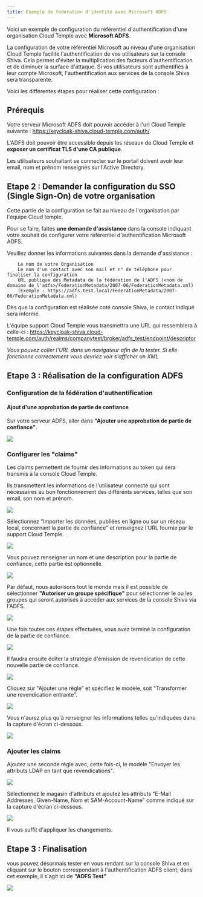 ```yaml
---
title: Exemple de fédération d'identité avec Microsoft ADFS 
---
```

Voici un exemple de configuration du référentiel d'authentification d'une organisation Cloud Temple avec __Microsoft ADFS__.

La configuration de votre référentiel Microsoft au niveau d'une organisation Cloud Temple facilite l'authentification de vos utilisateurs sur la console Shiva.
Cela permet d'éviter la multiplication des facteurs d'authentification et de diminuer la surface d'attaque.
Si vos utilisateurs sont authentifiés à leur compte Microsoft, l'authentification aux services de la console Shiva sera transparente.

Voici les différentes étapes pour réaliser cette configuration :


## Prérequis
Votre serveur Microsoft ADFS doit pouvoir accéder à l'url Cloud Temple suivante : https://keycloak-shiva.cloud-temple.com/auth/.

L'ADFS doit pouvoir être accessible depuis les réseaux de Cloud Temple et __exposer un certificat TLS d'une CA publique__.

Les utilisateurs souhaitant se connecter sur le portail doivent avoir leur email, nom et prénom renseignés sur l'Active Directory.

## Etape 2 : Demander la configuration du SSO (Single Sign-On) de votre organisation

Cette partie de la configuration se fait au niveau de l'organisation par l'équipe Cloud temple.  

Pour se faire, faites __une demande d'assistance__ dans la console indiquant votre souhait de configurer votre référentiel d'authentification Microsoft ADFS.  

Veuillez donner les informations suivantes dans la demande d'assistance :
```
    Le nom de votre Organisation
    Le nom d'un contact avec son mail et n° de téléphone pour finaliser la configuration
    URL publique des Metadata de la fédération de l'ADFS (<nom de domaine de l'adfs>/FederationMetadata/2007-06/FederationMetadata.xml)
    (Exemple : https://adfs.test.local/FederationMetadata/2007-06/FederationMetadata.xml)
```
Dès que la configuration est réalisée coté console Shiva, le contact indiqué sera informé.

L'équipe support Cloud Temple vous transmettra une URL qui ressemblera à celle-ci : https://keycloak-shiva.cloud-temple.com/auth/realms/companytest/broker/adfs_test/endpoint/descriptor

*Vous pouvez coller l'URL dans un navigateur afin de la tester. Si elle fonctionne correctement vous devriez voir s'afficher un XML*

## Etape 3 : Réalisation de la configuration ADFS
### Configuration de la fédération d'authentification

#### Ajout d'une approbation de partie de confiance

Sur votre serveur ADFS, aller dans __"Ajouter une approbation de partie de confiance"__.

![](images/sso_adfs_001.png)

### Configurer les "claims"
Les claims permettent de fournir des informations au token qui sera transmis à la console Cloud Temple. 

Ils transmettent les informations de l'utilisateur connecté qui sont nécessaires au bon fonctionnement des différents services, telles que son email, son nom et prénom.

![](images/sso_adfs_002.png)

Sélectionnez "Importer les données, publiées en ligne ou sur un réseau local, concernant la partie de confiance" et renseignez l'URL fournie par le support Cloud Temple.

![](images/sso_adfs_003.png)

Vous pouvez renseigner un nom et une description pour la partie de confiance, cette partie est optionnelle. 

![](images/sso_adfs_004.png)

Par défaut, nous autorisons tout le monde mais il est possible de sélectionner __"Autoriser un groupe spécifique"__ pour sélectionner le ou les groupes qui seront autorisés à accéder aux services de la console Shiva via l'ADFS.

![](images/sso_adfs_005.png)

Une fois toutes ces étapes effectuées, vous avez terminé la configuration de la partie de confiance.

![](images/sso_adfs_006.png)

Il faudra ensuite éditer la stratégie d'émission de revendication de cette nouvelle partie de confiance. 

![](images/sso_adfs_007.png)

Cliquez sur "Ajouter une règle" et spécifiez le modèle, soit "Transformer une revendication entrante".

![](images/sso_adfs_008.png)

Vous n'aurez plus qu'à renseigner les informations telles qu'indiquées dans la capture d'écran ci-dessous.

![](images/sso_adfs_009.png)

### Ajouter les claims
Ajoutez une seconde règle avec, cette fois-ci, le modèle "Envoyer les attributs LDAP en tant que revendications".

![](images/sso_adfs_010.png)

Sélectionnez le magasin d'attributs et ajoutez les attributs "E-Mail Addresses, Given-Name, Nom et SAM-Account-Name" comme indiqué sur la capture d'écran ci-dessous.

![](images/sso_adfs_011.png)

Il vous suffit d'appliquer les changements.

## Etape 3 : Finalisation

vous pouvez désormais tester en vous rendant sur la console Shiva et en cliquant sur le bouton correspondant à l'authentification  ADFS client; dans cet exemple, il s'agit ici de __"ADFS Test"__

![](images/sso_adfs_012.png)

